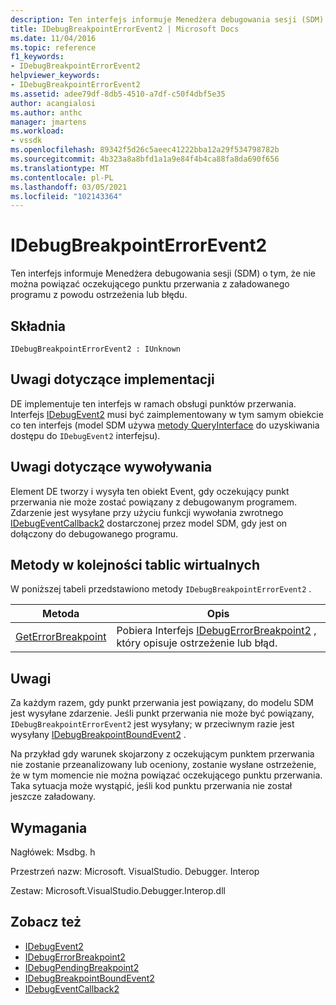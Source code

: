 ```yaml
---
description: Ten interfejs informuje Menedżera debugowania sesji (SDM) o tym, że nie można powiązać oczekującego punktu przerwania z załadowanego programu z powodu ostrzeżenia lub błędu.
title: IDebugBreakpointErrorEvent2 | Microsoft Docs
ms.date: 11/04/2016
ms.topic: reference
f1_keywords:
- IDebugBreakpointErrorEvent2
helpviewer_keywords:
- IDebugBreakpointErrorEvent2
ms.assetid: adee79df-8db5-4510-a7df-c50f4dbf5e35
author: acangialosi
ms.author: anthc
manager: jmartens
ms.workload:
- vssdk
ms.openlocfilehash: 89342f5d26c5aeec41222bba12a29f534798782b
ms.sourcegitcommit: 4b323a8a8bfd1a1a9e84f4b4ca88fa8da690f656
ms.translationtype: MT
ms.contentlocale: pl-PL
ms.lasthandoff: 03/05/2021
ms.locfileid: "102143364"
---
```

# <a name="idebugbreakpointerrorevent2"></a>IDebugBreakpointErrorEvent2
Ten interfejs informuje Menedżera debugowania sesji (SDM) o tym, że nie można powiązać oczekującego punktu przerwania z załadowanego programu z powodu ostrzeżenia lub błędu.

## <a name="syntax"></a>Składnia

```
IDebugBreakpointErrorEvent2 : IUnknown
```

## <a name="notes-for-implementers"></a>Uwagi dotyczące implementacji
 DE implementuje ten interfejs w ramach obsługi punktów przerwania. Interfejs [IDebugEvent2](../../../extensibility/debugger/reference/idebugevent2.md) musi być zaimplementowany w tym samym obiekcie co ten interfejs (model SDM używa [metody QueryInterface](/cpp/atl/queryinterface) do uzyskiwania dostępu do `IDebugEvent2` interfejsu).

## <a name="notes-for-callers"></a>Uwagi dotyczące wywoływania
 Element DE tworzy i wysyła ten obiekt Event, gdy oczekujący punkt przerwania nie może zostać powiązany z debugowanym programem. Zdarzenie jest wysyłane przy użyciu funkcji wywołania zwrotnego [IDebugEventCallback2](../../../extensibility/debugger/reference/idebugeventcallback2.md) dostarczonej przez model SDM, gdy jest on dołączony do debugowanego programu.

## <a name="methods-in-vtable-order"></a>Metody w kolejności tablic wirtualnych
 W poniższej tabeli przedstawiono metody `IDebugBreakpointErrorEvent2` .

|Metoda|Opis|
|------------|-----------------|
|[GetErrorBreakpoint](../../../extensibility/debugger/reference/idebugbreakpointerrorevent2-geterrorbreakpoint.md)|Pobiera Interfejs [IDebugErrorBreakpoint2](../../../extensibility/debugger/reference/idebugerrorbreakpoint2.md) , który opisuje ostrzeżenie lub błąd.|

## <a name="remarks"></a>Uwagi
 Za każdym razem, gdy punkt przerwania jest powiązany, do modelu SDM jest wysyłane zdarzenie. Jeśli punkt przerwania nie może być powiązany, `IDebugBreakpointErrorEvent2` jest wysyłany; w przeciwnym razie jest wysyłany [IDebugBreakpointBoundEvent2](../../../extensibility/debugger/reference/idebugbreakpointboundevent2.md) .

 Na przykład gdy warunek skojarzony z oczekującym punktem przerwania nie zostanie przeanalizowany lub oceniony, zostanie wysłane ostrzeżenie, że w tym momencie nie można powiązać oczekującego punktu przerwania. Taka sytuacja może wystąpić, jeśli kod punktu przerwania nie został jeszcze załadowany.

## <a name="requirements"></a>Wymagania
 Nagłówek: Msdbg. h

 Przestrzeń nazw: Microsoft. VisualStudio. Debugger. Interop

 Zestaw: Microsoft.VisualStudio.Debugger.Interop.dll

## <a name="see-also"></a>Zobacz też
- [IDebugEvent2](../../../extensibility/debugger/reference/idebugevent2.md)
- [IDebugErrorBreakpoint2](../../../extensibility/debugger/reference/idebugerrorbreakpoint2.md)
- [IDebugPendingBreakpoint2](../../../extensibility/debugger/reference/idebugpendingbreakpoint2.md)
- [IDebugBreakpointBoundEvent2](../../../extensibility/debugger/reference/idebugbreakpointboundevent2.md)
- [IDebugEventCallback2](../../../extensibility/debugger/reference/idebugeventcallback2.md)
